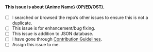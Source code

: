 <!-- This is basic Issue Template which is supposed to be filled by Contributors so that it is for maintainers to check what this issue is exactly. -->

#### This issue is about {Anime Name} (OP/ED/OST).

- [ ] I searched or browsed the repo’s other issues to ensure this is not a duplicate.
- [ ] This issue is for enhancement/bug fixing.
- [ ] This issue is addition to JSON database.
- [ ] I have gone through [Contribution Guidelines](https://github.com/Anshuman-Verma/ongaku/blob/master/CONTRIBUTING.md).
- [ ] Assign this issue to me.
